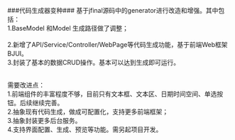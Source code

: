 ###代码生成器变种###
基于jfinal源码中的generator进行改造和增强。其中包括：<br>
1.BaseModel 和Model 生成路径做了调整；<br><br>
2.新增了API/Service/Controller/WebPage等代码生成功能，基于前端Web框架BJUI。<br>
3.封装了基本的数据CRUD操作。基本可以达到生成即可运行。<br><br>

需要改进点：<br>
1.前端组件的丰富程度不够，目前只有文本框、文本区、日期时间空间、单选按钮。后续继续完善。<br>
2.抽象现有代码生成，做成可配置化，支持更多前端框架；<br>
3.抽象封装更多后台服务。<br>
4.支持界面配置、生成、预览等功能。需另起项目开发。<br>
